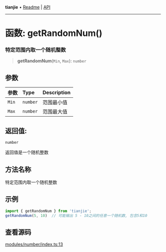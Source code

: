 **tianjie** • [Readme](../README.md) \| [API](../globals.md)

***

# 函数: getRandomNum()

### 特定范围内取一个随机整数

<a id="undefined" name="undefined"></a>

> **getRandomNum**(`Min`, `Max`): `number`

## 参数

| 参数 | Type | Description |
| :------ | :------ | :------ |
| `Min` | `number` | 范围最小值 |
| `Max` | `number` | 范围最大值 |

## 返回值:

`number`

返回值是一个随机整数

## 方法名称

特定范围内取一个随机整数

## 示例

``` ts
import { getRandomNum } from 'tianjie';
getRandomNum(5, 10)  // 可能输出 5 - 10之间的任意一个随机数, 包含5和10
```

## 查看源码

[modules/number/index.ts:13](https://github.com/hacxy/tianjie/blob/245b0df79651d6de91859938cd5e7b7a04797496/src/modules/number/index.ts#L13)
